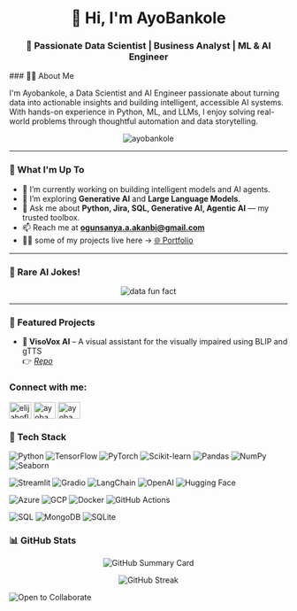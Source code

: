 <h1 align="center">👋 Hi, I'm AyoBankole</h1>
<h3 align="center">🚀 Passionate Data Scientist | Business Analyst | ML & AI Engineer</h3>
### 👨‍💻 About Me

I'm Ayobankole, a Data Scientist and AI Engineer passionate about turning data into actionable insights and building intelligent, accessible AI systems. With hands-on experience in Python, ML, and LLMs, I enjoy solving real-world problems through thoughtful automation and data storytelling.


<p align="center">
  <img src="https://komarev.com/ghpvc/?username=ayobankole&label=Profile%20views&color=0e75b6&style=flat" alt="ayobankole" />
</p>

---

### 🧠 What I'm Up To
- 🔭 I’m currently working on building intelligent models and AI agents.
- 🌱 I’m exploring **Generative AI** and **Large Language Models**.
- 💬 Ask me about **Python, Jira, SQL, Generative AI, Agentic AI** — my trusted toolbox.
- 📫 Reach me at **ogunsanya.a.akanbi@gmail.com**
- 👨‍💻 some of my projects live here → [🌐 Portfolio](https://www.datascienceportfol.io/MushinDataGuy)


---

### 🧠 Rare AI Jokes!

<p align="center">
  <img src="https://readme-jokes.vercel.app/api?hideBorder&theme=tokyonight&variant=solid" alt="data fun fact" />
</p>

---
### 🔧 Featured Projects

- **🧠 VisoVox AI** – A visual assistant for the visually impaired using BLIP and gTTS  
  👉 *[Repo](https://github.com/ayobankole/visovox)*

<h3 align="left">Connect with me:</h3>
<p align="left">
<a href="https://twitter.com/elijahoflagos" target="blank"><img align="center" src="https://raw.githubusercontent.com/rahuldkjain/github-profile-readme-generator/master/src/images/icons/Social/twitter.svg" alt="elijahoflagos" height="30" width="40" /></a>
<a href="https://linkedin.com/in/ayobamilupin" target="blank"><img align="center" src="https://raw.githubusercontent.com/rahuldkjain/github-profile-readme-generator/master/src/images/icons/Social/linked-in-alt.svg" alt="ayobamilupin" height="30" width="40" /></a>
<a href="https://instagram.com/ayobami.ogunsanya.10" target="blank"><img align="center" src="https://raw.githubusercontent.com/rahuldkjain/github-profile-readme-generator/master/src/images/icons/Social/instagram.svg" alt="ayobami.ogunsanya.10" height="30" width="40" /></a>
</p>

### 🧰 Tech Stack

![Python](https://img.shields.io/badge/Python-3776AB?style=for-the-badge&logo=python&logoColor=white)
![TensorFlow](https://img.shields.io/badge/TensorFlow-FF6F00?style=for-the-badge&logo=tensorflow&logoColor=white)
![PyTorch](https://img.shields.io/badge/PyTorch-EE4C2C?style=for-the-badge&logo=pytorch&logoColor=white)
![Scikit-learn](https://img.shields.io/badge/Scikit--learn-F7931E?style=for-the-badge&logo=scikitlearn&logoColor=white)
![Pandas](https://img.shields.io/badge/Pandas-150458?style=for-the-badge&logo=pandas&logoColor=white)
![NumPy](https://img.shields.io/badge/NumPy-013243?style=for-the-badge&logo=numpy&logoColor=white)
![Seaborn](https://img.shields.io/badge/Seaborn-3776AB?style=for-the-badge&logo=python&logoColor=white)

![Streamlit](https://img.shields.io/badge/Streamlit-FF4B4B?style=for-the-badge&logo=streamlit&logoColor=white)
![Gradio](https://img.shields.io/badge/Gradio-00B6F1?style=for-the-badge&logo=gradio&logoColor=white)
![LangChain](https://img.shields.io/badge/LangChain-00b140?style=for-the-badge&logo=langchain&logoColor=white)
![OpenAI](https://img.shields.io/badge/OpenAI-412991?style=for-the-badge&logo=openai&logoColor=white)
![Hugging Face](https://img.shields.io/badge/HuggingFace-FFBF00?style=for-the-badge&logo=huggingface&logoColor=white)

![Azure](https://img.shields.io/badge/Azure-0078D4?style=for-the-badge&logo=microsoftazure&logoColor=white)
![GCP](https://img.shields.io/badge/Google%20Cloud-4285F4?style=for-the-badge&logo=googlecloud&logoColor=white)
![Docker](https://img.shields.io/badge/Docker-2496ED?style=for-the-badge&logo=docker&logoColor=white)
![GitHub Actions](https://img.shields.io/badge/GitHub%20Actions-2088FF?style=for-the-badge&logo=githubactions&logoColor=white)

![SQL](https://img.shields.io/badge/SQL-4479A1?style=for-the-badge&logo=sqlite&logoColor=white)
![MongoDB](https://img.shields.io/badge/MongoDB-47A248?style=for-the-badge&logo=mongodb&logoColor=white)
![SQLite](https://img.shields.io/badge/SQLite-003B57?style=for-the-badge&logo=sqlite&logoColor=white)

### 📊 GitHub Stats

<p align="center">
  <img src="https://github-profile-summary-cards.vercel.app/api/cards/profile-details?username=ayobankole&theme=github_dark" alt="GitHub Summary Card" />
</p>

<p align="center">
  <img src="https://github-readme-streak-stats.herokuapp.com/?user=ayobankole&theme=tokyonight" alt="GitHub Streak" />
</p>


![Open to Collaborate](https://img.shields.io/badge/Open%20to-Collaborate-green?style=for-the-badge&logo=Handshake&logoColor=white)
